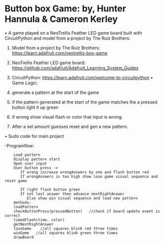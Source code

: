 # Button box Game: by, Hunter Hannula & Cameron Kerley
•	A game played on a NeoTrellis Feather LED game board built with CircuitPython and model from a project by The Ruiz Brothers:
1.	Model from a project by The Ruiz Brothers: https://learn.adafruit.com/neotrellis-box-game
2.	NeoTrellis Feather LED game board: https://github.com/adafruit/Adafruit_Learning_System_Guides
3.	CircuitPython: 
https://learn.adafruit.com/welcome-to-circuitpython
•	Game Logic:

1.	generate a pattern at the start of the game

2.	if the pattern generated at the start of the game matches the a pressed button light it up green

3.	if wrong show visual flash or color that input is wrong.

4.	After a set amount guesses reset and gen a new pattern.

•	Sudo code for main project

-Programflow:

		Load pattern
		Display pattern start
		Open user input
		User button press -> 
		   If wrong increase wrongAnswers by one and flash button red
		   If wrongAnswers is too high show lose game visual sequence and reset game

		   If right flash button green
		   If not last answer then advance nextRightAnswer
		      Else show win visual sequence and load new pattern
		methods:
		loadPattern
		checkButtonPress(pressedButton)   //check if board update event is correct
		timedFlash(time, color)
		getNextRightAnswer
		loseGame    //all squares blink red three times
		winGame   //all squares blink green three times
		drawBoard



